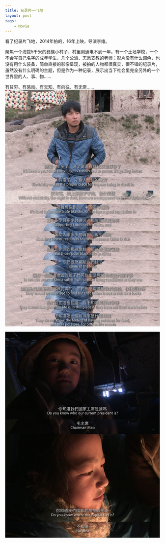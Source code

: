 ```yaml
---
title: 纪录片——飞地
layout: post
tags: 
    - Movie
---
```

看了纪录片飞地，2014年拍的，16年上映，导演李维。

聚焦一个海拔5千米的彝族小村子，村里刚通电不到一年，有一个土坯学校，一个不会写自己名字的成年学生，几个公派、志愿支教的老师；影片没有什么调色，也没有用什么装备，简单直接的影像呈现，被拍的人物都很真实，很不错的纪录片，虽然没有什么明确的主题，但是作为一种记录，展示出当下社会里完全另外的一个世界里的人、事、物……

有贫穷、有感动、有无知、有向往、有无奈……
![1](/IMG/2020/2020-03-12-feidi/1.jpg)

![1](/IMG/2020/2020-03-12-feidi/2.jpg)


